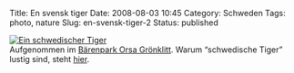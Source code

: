 Title: En svensk tiger
Date: 2008-08-03 10:45
Category: Schweden
Tags: photo, nature
Slug: en-svensk-tiger-2
Status: published

[![Ein schwedischer
Tiger](/pic/svtigerorsa_s.jpg "Ein schwedischer Tiger")](/pic/svtigerorsa_l.jpg)  
Aufgenommen im [Bärenpark Orsa
Grönklitt](http://www.orsagronklitt.se/bjornpark_SE.asp). Warum
“schwedische Tiger” lustig sind, steht
[hier](http://www.fiket.de/2007/05/03/en-svensk-tiger/).

